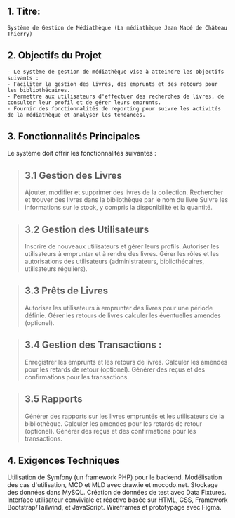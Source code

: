 ## 1. Titre: 
    Système de Gestion de Médiathèque (La médiathèque Jean Macé de Château Thierry)

## 2. Objectifs du Projet
    - Le système de gestion de médiathèque vise à atteindre les objectifs suivants :
    - Faciliter la gestion des livres, des emprunts et des retours pour les bibliothécaires.
    - Permettre aux utilisateurs d'effectuer des recherches de livres, de consulter leur profil et de gérer leurs emprunts.
    - Fournir des fonctionnalités de reporting pour suivre les activités de la médiathèque et analyser les tendances.

## 3. Fonctionnalités Principales
Le système doit offrir les fonctionnalités suivantes :
> ## 3.1 Gestion des Livres
> Ajouter, modifier et supprimer des livres de la collection.
> Rechercher et trouver des livres dans la bibliothèque par le nom du livre
> Suivre les informations sur le stock, y compris la disponibilité et la quantité.

> ## 3.2 Gestion des Utilisateurs
> Inscrire de nouveaux utilisateurs et gérer leurs profils.
> Autoriser les utilisateurs à emprunter et à rendre des livres.
> Gérer les rôles et les autorisations des utilisateurs (administrateurs, bibliothécaires, utilisateurs réguliers).

> ## 3.3 Prêts de Livres
> Autoriser les utilisateurs à emprunter des livres pour une période définie.
> Gérer les retours de livres 
> calculer les éventuelles amendes (optionel).

> ## 3.4 Gestion des Transactions :
> Enregistrer les emprunts et les retours de livres.
> Calculer les amendes pour les retards de retour (optionel).
> Générer des reçus et des confirmations pour les transactions.

> ## 3.5 Rapports
> Générer des rapports sur les livres empruntés et les utilisateurs de la bibliothèque.
> Calculer les amendes pour les retards de retour (optionel).
> Générer des reçus et des confirmations pour les transactions.

## 4. Exigences Techniques
Utilisation de Symfony (un framework PHP) pour le backend. 
Modélisation des cas d'utilisation, MCD et MLD avec draw.ie et mocodo.net. 
Stockage des données dans MySQL. 
Création de données de test avec Data Fixtures. 
Interface utilisateur conviviale et réactive basée sur HTML, CSS, Framework Bootstrap/Tailwind, et JavaScript. Wireframes et prototypage avec Figma.